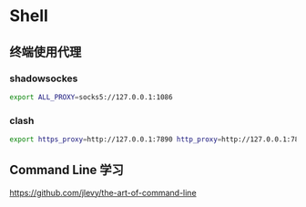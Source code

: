# Shell

## 终端使用代理

### shadowsockes
```bash
export ALL_PROXY=socks5://127.0.0.1:1086
```
### clash
```bash
export https_proxy=http://127.0.0.1:7890 http_proxy=http://127.0.0.1:7890 all_proxy=socks5://127.0.0.1:7890
```

## Command Line 学习
https://github.com/jlevy/the-art-of-command-line
